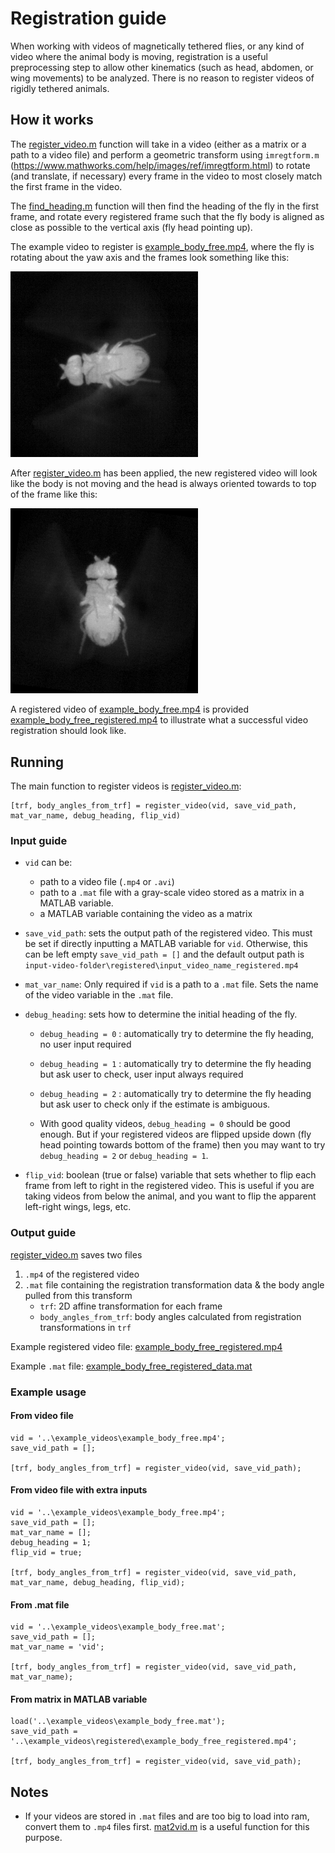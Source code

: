 # Registration guide

When working with videos of magnetically tethered flies, or any kind of video where the animal body is moving, registration is a useful preprocessing step to allow other kinematics (such as head, abdomen, or wing movements) to be analyzed. There is no reason to register videos of rigidly tethered animals.

## How it works

The [register_video.m](register_video.m) function will take in a video (either as a matrix or a path to a video file) and perform a geometric transform using `imregtform.m` (https://www.mathworks.com/help/images/ref/imregtform.html) to rotate (and translate, if necessary) every frame in the video to most closely match the first frame in the video.

The [find_heading.m](../util/find_heading.m) function will then find the heading of the fly in the first frame, and rotate every registered frame such that the fly body is aligned as close as possible to the vertical axis (fly head pointing up).

The example video to register is [example_body_free.mp4](../example_videos/example_body_free.mp4), where the fly is rotating about the yaw axis and the frames look something like this:

<p float="middle">
  <img src="../img/body_free.png" width="300" />
</p>

After [register_video.m](register_video.m) has been applied, the new registered video will look like the body is not moving and the head is always oriented towards to top of the frame like this:

<p float="middle">
  <img src="../img/body_free_registered.png" width="300" />
</p>

A registered video of [example_body_free.mp4](../example_videos/example_body_free.mp4) is provided [example_body_free_registered.mp4](../example_videos/registered/example_body_free_registered.mp4) to illustrate what a successful video registration should look like.


## Running
The main function to register videos is [register_video.m](register_video.m):

    [trf, body_angles_from_trf] = register_video(vid, save_vid_path, mat_var_name, debug_heading, flip_vid)

### Input guide

* `vid` can be:
  * path to a video file (`.mp4` or `.avi`) 
  * path to a `.mat` file with a gray-scale video stored as a matrix in a MATLAB variable.
  * a MATLAB variable containing the video as a matrix


* `save_vid_path`: sets the output path of the registered video. This must be set if directly inputting a MATLAB variable for `vid`. Otherwise, this can be left empty `save_vid_path = []` and the default output path is `input-video-folder\registered\input_video_name_registered.mp4`


 * `mat_var_name`: Only required if `vid` is a path to a `.mat` file. Sets the name of the video variable in the `.mat` file.


* `debug_heading`: sets how to determine the initial heading of the fly.

  * `debug_heading = 0` : automatically try to determine the fly heading, no user input required
  * `debug_heading = 1` : automatically try to determine the fly heading but ask user to check, user input always required
  * `debug_heading = 2` : automatically try to determine the fly heading but ask user to check only if the estimate is ambiguous. 

  * With good quality videos, `debug_heading = 0` should be good enough. But if your registered videos are flipped upside down (fly head pointing towards bottom of the frame) then you may want to try `debug_heading = 2` or `debug_heading = 1`.


* `flip_vid`: boolean (true or false) variable that sets whether to flip each frame from left to right in the registered video. This is useful if you are taking videos from below the animal, and you want to flip the apparent left-right wings, legs, etc.

### Output guide

[register_video.m](register_video.m) saves two files
1. `.mp4` of the registered video
2. `.mat` file containing the registration transformation data & the body angle pulled from this transform
   * `trf`: 2D affine transformation for each frame
   * `body_angles_from_trf`: body angles calculated from registration transformations in `trf`

Example registered video file: [example_body_free_registered.mp4](../example_videos/registered/example_body_free_registered.mp4)

Example `.mat` file: [example_body_free_registered_data.mat](../example_videos/registered/example_body_free_registered_data.mat)

### Example usage

#### From video file
    vid = '..\example_videos\example_body_free.mp4';
    save_vid_path = [];

    [trf, body_angles_from_trf] = register_video(vid, save_vid_path);

#### From video file with extra inputs
    vid = '..\example_videos\example_body_free.mp4';
    save_vid_path = [];
    mat_var_name = [];
    debug_heading = 1;
    flip_vid = true;

    [trf, body_angles_from_trf] = register_video(vid, save_vid_path, mat_var_name, debug_heading, flip_vid);

#### From .mat file
    vid = '..\example_videos\example_body_free.mat';
    save_vid_path = [];
    mat_var_name = 'vid';

    [trf, body_angles_from_trf] = register_video(vid, save_vid_path, mat_var_name);

#### From matrix in MATLAB variable
    load('..\example_videos\example_body_free.mat');
    save_vid_path = '..\example_videos\registered\example_body_free_registered.mp4';

    [trf, body_angles_from_trf] = register_video(vid, save_vid_path);

## Notes
* If your videos are stored in `.mat` files and are too big to load into ram, convert them to `.mp4` files first. [mat2vid.m](../util/mat2vid.m) is a useful function for this purpose.